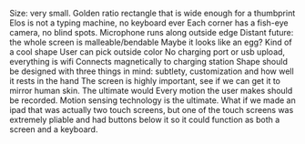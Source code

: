 Size: very small.  Golden ratio rectangle that is wide enough for a thumbprint
Elos is not a typing machine, no keyboard ever
Each corner has a fish-eye camera, no blind spots.
Microphone runs along outside edge
Distant future: the whole screen is malleable/bendable
Maybe it looks like an egg? Kind of a cool shape
User can pick outside color
No charging port or usb upload, everything is wifi
Connects magnetically to charging station
Shape should be designed with three things in mind: subtlety, customization and how well it rests in the hand
The screen is highly important, see if we can get it to mirror human skin.  The ultimate would
Every motion the user makes should be recorded.  Motion sensing technology is the ultimate.
What if we made an ipad that was actually two touch screens, but one of the touch screens was extremely pliable and had buttons below it so it could function as both a screen and a keyboard.

